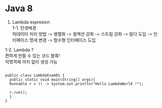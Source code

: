 Java 8
======
1. Lambda expresion   
1-1. 탄생배경   
빅데이터 처리 방법 -> 병렬화 -> 컬렉션 강화 -> 스트림 강화 -> 람다 도입 -> 인터페이스 명세 변경 -> 함수형 인터페이스 도입

1-2. Lambda ?   
편하게 만들 수 있는 코드 블록!   
익명객체 까지 없이 생성 가능
<pre>
<code>
public class LambdaExam01 {
  public static void main(String[] args){
  Runnable r = () -> System.out.println("Hello LambdaWorld !");
  
  r.run();
  }
}
</code>
</pre>

